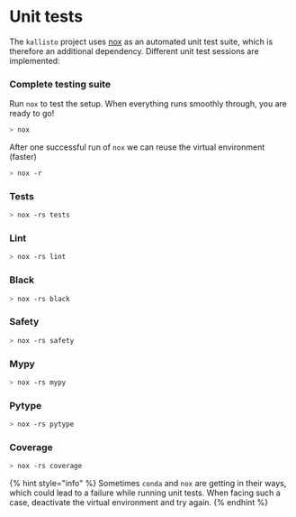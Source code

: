 # Unit tests

The `kallisto` project uses [nox](https://nox.thea.codes/en/stable/tutorial.html#installation) as an automated unit test suite, which is therefore an additional dependency. Different unit test sessions are implemented:

### Complete testing suite

Run `nox` to test the setup. When everything runs smoothly through, you are ready to go!

```bash
> nox
```

After one successful run of `nox` we can reuse the virtual environment \(faster\)

```bash
> nox -r
```

### Tests

```bash
> nox -rs tests
```

### Lint

```bash
> nox -rs lint
```

### Black

```bash
> nox -rs black
```

### Safety

```bash
> nox -rs safety
```

### Mypy

```bash
> nox -rs mypy
```

### Pytype

```bash
> nox -rs pytype
```

### Coverage

```bash
> nox -rs coverage
```

{% hint style="info" %}
Sometimes `conda` and `nox` are getting in their ways, which could lead to a failure while running unit tests. When facing such a case, deactivate the virtual environment and try again.
{% endhint %}



